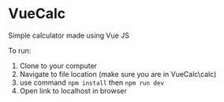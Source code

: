 # VueCalc
Simple calculator made using Vue JS

To run:
1. Clone to your computer
2. Navigate to file location (make sure you are in VueCalc\calc)
3. use command `npm install` then `npm run dev`
4. Open link to localhost in browser
